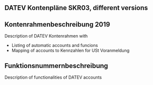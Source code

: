 ## DATEV Kontenpläne SKR03, different versions
## Kontenrahmenbeschreibung 2019    
Description of DATEV Kontenrahmen with    
* Listing of automatic accounts and funcions
* Mapping of accounts to Kennzahlen for USt Voranmeldung   
## Funktionsnummernbeschreibung  
Description of functionalities of DATEV accounts
